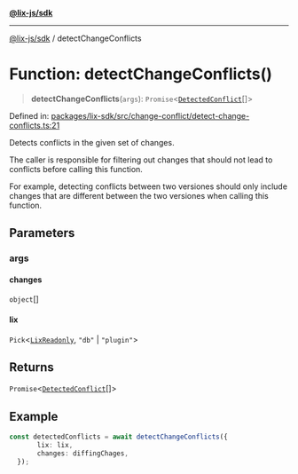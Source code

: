 [**@lix-js/sdk**](../README.md)

***

[@lix-js/sdk](../README.md) / detectChangeConflicts

# Function: detectChangeConflicts()

> **detectChangeConflicts**(`args`): `Promise`\<[`DetectedConflict`](../type-aliases/DetectedConflict.md)[]\>

Defined in: [packages/lix-sdk/src/change-conflict/detect-change-conflicts.ts:21](https://github.com/opral/monorepo/blob/c1910f74abb6a0c11c72843e559a3503d21f8bdb/packages/lix-sdk/src/change-conflict/detect-change-conflicts.ts#L21)

Detects conflicts in the given set of changes.

The caller is responsible for filtering out changes
that should not lead to conflicts before calling this function.

For example, detecting conflicts between two versiones should
only include changes that are different between the two versiones
when calling this function.

## Parameters

### args

#### changes

`object`[]

#### lix

`Pick`\<[`LixReadonly`](../type-aliases/LixReadonly.md), `"db"` \| `"plugin"`\>

## Returns

`Promise`\<[`DetectedConflict`](../type-aliases/DetectedConflict.md)[]\>

## Example

```ts
const detectedConflicts = await detectChangeConflicts({
       lix: lix,
       changes: diffingChages,
  });
```
